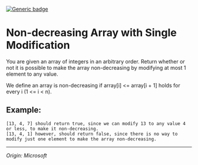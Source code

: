 [![Generic badge](https://img.shields.io/badge/Status-Completed-green.svg)](https://shields.io/)
# Non-decreasing Array with Single Modification
You are given an array of integers in an arbitrary order. Return whether or not it is possible to make the array non-decreasing by modifying at most 1 element to any value.

We define an array is non-decreasing if array[i] <= array[i + 1] holds for every i (1 <= i < n).

## Example:
    [13, 4, 7] should return true, since we can modify 13 to any value 4 or less, to make it non-decreasing.
    [13, 4, 1] however, should return false, since there is no way to modify just one element to make the array non-decreasing.


---
_Origin: Microsoft_